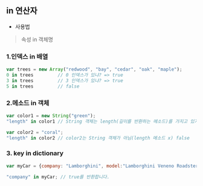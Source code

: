 ## in 연산자
- 사용법
> 속성 in 객체명

### 1.인덱스 in 배열
``` javascript
var trees = new Array("redwood", "bay", "cedar", "oak", "maple");
0 in trees         // 0 인덱스가 있냐? => true
3 in trees         // 3 인덱스가 있냐? => true
5 in trees         // false
```
### 2.메소드 in 객체
``` javascript
var color1 = new String("green");
"length" in color1 // String 객체는 length(길이를 반환하는 메소드)를 가지고 있기 때문에 true

var color2 = "coral";
"length" in color2 // color2는 String 객체가 아님(length 메소드 x) false
```
### 3. key in dictionary
``` javascript
var myCar = {company: "Lamborghini", model:"Lamborghini Veneno Roadster", year: 2014};

"company" in myCar; // true를 반환합니다.

```
